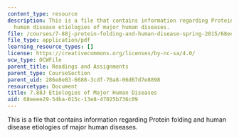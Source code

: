 ```yaml
---
content_type: resource
description: This is a file that contains information regarding Protein folding and
  human disease etiologies of major human diseases.
file: /courses/7-88j-protein-folding-and-human-disease-spring-2015/68eeee2954ba015c13e847025b736c09_MIT7_88JS15_Etiologies.pdf
file_type: application/pdf
learning_resource_types: []
license: https://creativecommons.org/licenses/by-nc-sa/4.0/
ocw_type: OCWFile
parent_title: Readings and Assignments
parent_type: CourseSection
parent_uid: 286e8e83-6688-3cdf-70a8-06d67d7e8898
resourcetype: Document
title: 7.88J Etiologies of Major Human Diseases
uid: 68eeee29-54ba-015c-13e8-47025b736c09
---
```

This is a file that contains information regarding Protein folding and human disease etiologies of major human diseases.